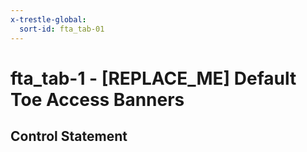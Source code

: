 ```yaml
---
x-trestle-global:
  sort-id: fta_tab-01
---
```


# fta_tab-1 - \[REPLACE_ME\] Default Toe Access Banners

## Control Statement
